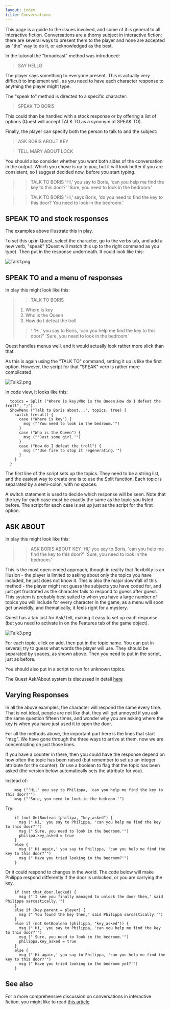 ```yaml
---
layout: index
title: Conversations
---
```


This page is a guide to the issues involved, and some of it is general to all interactive fiction. Conversations are a thorny subject in interactive fiction; there are several ways to present them to the player and none are accepted as "the" way to do it, or acknowledged as the best.

In the tutorial the "broadcast" method was introduced:

> SAY HELLO

The player says something to everyone present. This is actually very difficult to implement well, as you need to have each character response to anything the player might type.

The "speak to" method is directed to a specific character:

> SPEAK TO BORIS

This could than be handled with a stock response or by offering a list of options (Quest will accept TALK TO as a synonym of SPEAK TO).

Finally, the player can specify both the person to talk to and the subject:

> ASK BORIS ABOUT KEY

> TELL MARY ABOUT LOCK

You should also consider whether you want both sides of the conversation in the output. Which you chose is up to you, but it will look better if you are consistent, so I suggest decided now, before you start typing.

> >TALK TO BORIS
> 'Hi,' you say to Boris, 'can you help me find the key to this door?'
> 'Sure, you need to look in the bedroom.'

> >TALK TO BORIS
> 'Hi,' says Boris, 'do you need to find the key to this door? You need to look in the bedroom.'


SPEAK TO and stock responses
----------------------------

The examples above illustrate this in play.

To set this up in Quest, select the character, go to the verbs tab, and add a new verb, "speak" (Quest will match this up to the right command as you type). Then put in the response underneath. It could look like this:

![](Talk1.png "Talk1.png")


SPEAK TO and a menu of responses
--------------------------------

In play this might look like this:

> >TALK TO BORIS
> 1. Where is key
> 2. Who is the Queen
> 3. How do I defeat the troll
> >1
> 'Hi,' you say to Boris, 'can you help me find the key to this door?'
> 'Sure, you need to look in the bedroom.'

Quest handles menus well, and it would actually look rather more slick than that.

As this is again using the "TALK TO" command, setting it up is like the first option. However, the script for that "SPEAK" verb is rather more complicated.

![](Talk2.png "Talk2.png")

In code view, it looks like this:

      topics = Split ("Where is key;Who is the Queen;How do I defeat the troll", ";")
      ShowMenu ("Talk to Boris about...", topics, true) {
        switch (result) {
          case ("Where is key") {
            msg ("'You need to look in the bedroom.'")
          }
          case ("Who is the Queen") {
            msg ("'Just some girl.'")
          }
          case ("How do I defeat the troll") {
            msg ("'Use fire to stop it regenerating.'")
          }
        }
      }

The first line of the script sets up the topics. They need to be a string list, and the easiest way to create one is to use the Split function. Each topic is separated by a semi-colon, with no spaces.

A switch statement is used to decide which response will be seen. Note that the key for each case must be exactly the same as the topic you listed before. The script for each case is set up just as the script for the first option.


ASK ABOUT
---------

In play this might look like this:

> >ASK BORIS ABOUT KEY
> 'Hi,' you say to Boris, 'can you help me find the key to this door?'
> 'Sure, you need to look in the bedroom.'

This is the most open-ended approach, though in reality that flexibility is an illusion - the player is limited to asking about only the topics you have included, he just does not know it. This is also the major downfall of this method - the player might not guess the subjects you have coded for, and just get frustrated as the character fails to respond to guess after guess. This system is probably best suited to when you have a large number of topics you will include for every character in the game, as a menu will soon get unwieldly, and thematically, it feels right for a mystery.

Quest has a tab just for Ask/Tell, making it easy to set up each response (but you need to activate in on the Features tab of the game object).

![](Talk3.png "Talk3.png")

For each topic, click on add, then put in the topic name. You can put in several; try to guess what words the player will use. They should be separated by spaces, as shown above. Then you need to put in the script, just as before.

You should also put in a script to run for unknown topics.

The Quest Ask/About system is discussed in detail [here](ask_about.html)


Varying Responses
-----------------

In all the above examples, the character will respond the same every time. That is not ideal, people are not like that, they will get annoyed if you ask the same question fifteen times, and wonder why you are asking where the key is when you have just used it to open the door.

For all the methods above, the important part here is the lines that start "msg". We have gone through the three ways to arrive at them, now we are concentrating on just those lines.

If you have a counter in there, then you could have the response depend on how often the topic has been raised (but remember to set up an integer attribute for the counter). Or use a boolean to flag that the topic has been asked (the version below automatically sets the attribute for you).

Instead of:

        msg ("'Hi,' you say to Philippa, 'can you help me find the key to this door?'")
        msg ("'Sure, you need to look in the bedroom.'")

Try:

        if (not GetBoolean (philipa, "key_asked") {
          msg ("'Hi,' you say to Philippa, 'can you help me find the key to this door?'")
          msg ("'Sure, you need to look in the bedroom.'")
          philipa.key_asked = true
        }
        else {
          msg ("'Hi again,' you say to Philippa, 'can you help me find the key to this door?'")
          msg ("'Have you tried looking in the bedroom?'")
        }

Or it could respond to changes in the world. The code below will make Philippa respond differently if the door is unlocked, or you are carrying the key.

        if (not that_door.locked) {
          msg ("'I see you finally managed to unlock the door then,' said Philippa sarcastically.'")
        }
        else if (key.parent = player) {
          msg ("'You found the key then,' said Philippa sarcastically.'")
        }
        else if (not GetBoolean (philippa, "key_asked")) {
          msg ("'Hi,' you say to Philippa, 'can you help me find the key to this door?'")
          msg ("'Sure, you need to look in the bedroom.'")
          philippa.key_asked = true
        }
        else {
          msg ("'Hi again,' you say to Philippa, 'can you help me find the key to this door?'")
          msg ("'Have you tried looking in the bedroom yet?'")
        }


See also
--------

For a more comprehensive discussion on conversations in interactive fiction, you might like to read [this article](http://emshort.wordpress.com/how-to-play/writing-if/my-articles/conversation/)
